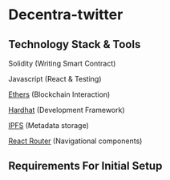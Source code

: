 # Decentra-twitter

## Technology Stack & Tools

Solidity (Writing Smart Contract)

Javascript (React & Testing)

[Ethers](https://docs.ethers.io/v5/)
 (Blockchain Interaction)
 
[Hardhat](https://hardhat.org/)
(Development Framework)

[IPFS](https://ipfs.io/)
(Metadata storage)

[React Router](https://v5.reactrouter.com/)
(Navigational components)

## Requirements For Initial Setup
